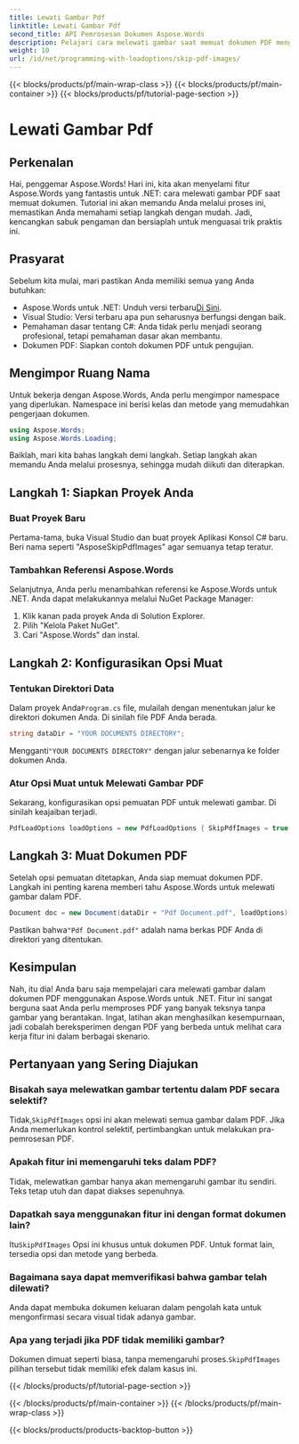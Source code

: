 ```yaml
---
title: Lewati Gambar Pdf
linktitle: Lewati Gambar Pdf
second_title: API Pemrosesan Dokumen Aspose.Words
description: Pelajari cara melewati gambar saat memuat dokumen PDF menggunakan Aspose.Words untuk .NET. Ikuti panduan langkah demi langkah ini untuk ekstraksi teks yang lancar.
weight: 10
url: /id/net/programming-with-loadoptions/skip-pdf-images/
---
```


{{< blocks/products/pf/main-wrap-class >}}
{{< blocks/products/pf/main-container >}}
{{< blocks/products/pf/tutorial-page-section >}}

# Lewati Gambar Pdf

## Perkenalan

Hai, penggemar Aspose.Words! Hari ini, kita akan menyelami fitur Aspose.Words yang fantastis untuk .NET: cara melewati gambar PDF saat memuat dokumen. Tutorial ini akan memandu Anda melalui proses ini, memastikan Anda memahami setiap langkah dengan mudah. Jadi, kencangkan sabuk pengaman dan bersiaplah untuk menguasai trik praktis ini.

## Prasyarat

Sebelum kita mulai, mari pastikan Anda memiliki semua yang Anda butuhkan:

-  Aspose.Words untuk .NET: Unduh versi terbaru[Di Sini](https://releases.aspose.com/words/net/).
- Visual Studio: Versi terbaru apa pun seharusnya berfungsi dengan baik.
- Pemahaman dasar tentang C#: Anda tidak perlu menjadi seorang profesional, tetapi pemahaman dasar akan membantu.
- Dokumen PDF: Siapkan contoh dokumen PDF untuk pengujian.

## Mengimpor Ruang Nama

Untuk bekerja dengan Aspose.Words, Anda perlu mengimpor namespace yang diperlukan. Namespace ini berisi kelas dan metode yang memudahkan pengerjaan dokumen.

```csharp
using Aspose.Words;
using Aspose.Words.Loading;
```

Baiklah, mari kita bahas langkah demi langkah. Setiap langkah akan memandu Anda melalui prosesnya, sehingga mudah diikuti dan diterapkan.

## Langkah 1: Siapkan Proyek Anda

### Buat Proyek Baru

Pertama-tama, buka Visual Studio dan buat proyek Aplikasi Konsol C# baru. Beri nama seperti "AsposeSkipPdfImages" agar semuanya tetap teratur.

### Tambahkan Referensi Aspose.Words

Selanjutnya, Anda perlu menambahkan referensi ke Aspose.Words untuk .NET. Anda dapat melakukannya melalui NuGet Package Manager:

1. Klik kanan pada proyek Anda di Solution Explorer.
2. Pilih "Kelola Paket NuGet".
3. Cari "Aspose.Words" dan instal.

## Langkah 2: Konfigurasikan Opsi Muat

### Tentukan Direktori Data

 Dalam proyek Anda`Program.cs` file, mulailah dengan menentukan jalur ke direktori dokumen Anda. Di sinilah file PDF Anda berada.

```csharp
string dataDir = "YOUR DOCUMENTS DIRECTORY";
```

 Mengganti`"YOUR DOCUMENTS DIRECTORY"` dengan jalur sebenarnya ke folder dokumen Anda.

### Atur Opsi Muat untuk Melewati Gambar PDF

Sekarang, konfigurasikan opsi pemuatan PDF untuk melewati gambar. Di sinilah keajaiban terjadi. 

```csharp
PdfLoadOptions loadOptions = new PdfLoadOptions { SkipPdfImages = true };
```

## Langkah 3: Muat Dokumen PDF

Setelah opsi pemuatan ditetapkan, Anda siap memuat dokumen PDF. Langkah ini penting karena memberi tahu Aspose.Words untuk melewati gambar dalam PDF.

```csharp
Document doc = new Document(dataDir + "Pdf Document.pdf", loadOptions);
```

 Pastikan bahwa`"Pdf Document.pdf"` adalah nama berkas PDF Anda di direktori yang ditentukan.

## Kesimpulan

Nah, itu dia! Anda baru saja mempelajari cara melewati gambar dalam dokumen PDF menggunakan Aspose.Words untuk .NET. Fitur ini sangat berguna saat Anda perlu memproses PDF yang banyak teksnya tanpa gambar yang berantakan. Ingat, latihan akan menghasilkan kesempurnaan, jadi cobalah bereksperimen dengan PDF yang berbeda untuk melihat cara kerja fitur ini dalam berbagai skenario.

## Pertanyaan yang Sering Diajukan

### Bisakah saya melewatkan gambar tertentu dalam PDF secara selektif?

 Tidak,`SkipPdfImages` opsi ini akan melewati semua gambar dalam PDF. Jika Anda memerlukan kontrol selektif, pertimbangkan untuk melakukan pra-pemrosesan PDF.

### Apakah fitur ini memengaruhi teks dalam PDF?

Tidak, melewatkan gambar hanya akan memengaruhi gambar itu sendiri. Teks tetap utuh dan dapat diakses sepenuhnya.

### Dapatkah saya menggunakan fitur ini dengan format dokumen lain?

 Itu`SkipPdfImages` Opsi ini khusus untuk dokumen PDF. Untuk format lain, tersedia opsi dan metode yang berbeda.

### Bagaimana saya dapat memverifikasi bahwa gambar telah dilewati?

Anda dapat membuka dokumen keluaran dalam pengolah kata untuk mengonfirmasi secara visual tidak adanya gambar.

### Apa yang terjadi jika PDF tidak memiliki gambar?

 Dokumen dimuat seperti biasa, tanpa memengaruhi proses.`SkipPdfImages` pilihan tersebut tidak memiliki efek dalam kasus ini.

{{< /blocks/products/pf/tutorial-page-section >}}

{{< /blocks/products/pf/main-container >}}
{{< /blocks/products/pf/main-wrap-class >}}

{{< blocks/products/products-backtop-button >}}
